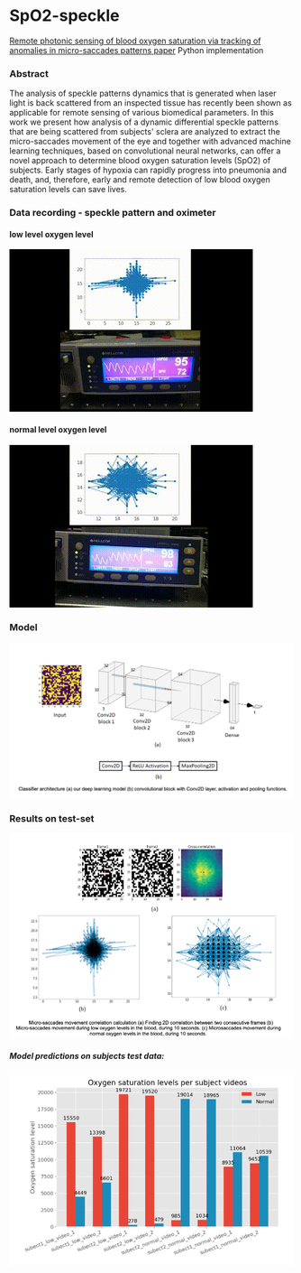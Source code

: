 # SpO2-speckle
[Remote photonic sensing of blood oxygen saturation via tracking of anomalies in micro-saccades patterns paper]() Python implementation

### Abstract
The analysis of speckle patterns dynamics that is generated when laser light is back scattered from an
inspected tissue has recently been shown as applicable for remote sensing of various biomedical parameters. In this
work we present how analysis of a dynamic differential speckle patterns that are being scattered from subjects&#39;
sclera are analyzed to extract the micro-saccades movement of the eye and together with advanced machine learning
techniques, based on convolutional neural networks, can offer a novel approach to determine blood oxygen
saturation levels (SpO2) of subjects. Early stages of hypoxia can rapidly progress into pneumonia and death, and,
therefore, early and remote detection of low blood oxygen saturation levels can save lives.

### Data recording - speckle pattern and oximeter
#### low level oxygen level
![low level oxygen level saturation oximeter and speckle pattern](low_oxygen_level_both_gif.gif)

#### normal level oxygen level
![normal level oxygen level saturation oximeter and speckle pattern](normal_oxygen_level_both_gif.gif)

### Model
![model architecture](model.png)

### Results on test-set
![Micro-saccades movement correlation calculation](results1.png)

##### Model predictions on subjects test data:
![. Model training graph and results](results2.png)

